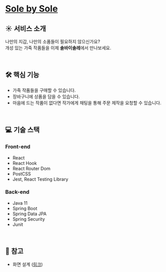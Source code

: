 # [Sole by Sole](https://solebysole.com/)

## :sunny: 서비스 소개
나만의 지갑, 나만의 소품들이 필요하지 않으신가요?<br>
개성 있는 가죽 작품들을 이제 **솔바이솔레**에서 만나보세요.

<br>

## 🛠 핵심 기능
- 가죽 작품들을 구매할 수 있습니다.
- 장바구니에 상품을 담을 수 있습니다.
- 마음에 드는 작품이 없다면 작가에게 채팅을 통해 주문 제작을 요청할 수 있습니다.

<br>

## :computer: 기술 스택
### Front-end
- React
- React Hook
- React Router Dom
- PostCSS
- Jest, React Testing Library
### Back-end
- Java 11
- Spring Boot
- Spring Data JPA
- Spring Security
- Junit

<br>

## :ledger: 참고
- 화면 설계 ([링크](https://whimsical.com/9dJwah9meqpQp8YgJgNAhu)) 
